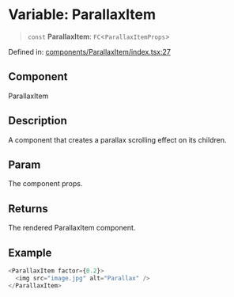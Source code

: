 # Variable: ParallaxItem

> `const` **ParallaxItem**: `FC`\<`ParallaxItemProps`\>

Defined in: [components/ParallaxItem/index.tsx:27](https://github.com/onyx-og/prismal/blob/7e948b825c73ffc9bb10fe5a1890783eb7215c77/packages/react/src/components/ParallaxItem/index.tsx#L27)

## Component

ParallaxItem

## Description

A component that creates a parallax scrolling effect on its children.

## Param

The component props.

## Returns

The rendered ParallaxItem component.

## Example

```ts
<ParallaxItem factor={0.2}>
  <img src="image.jpg" alt="Parallax" />
</ParallaxItem>
```
